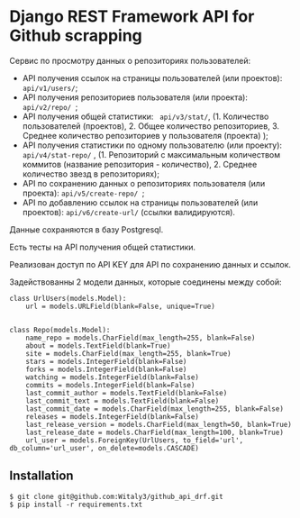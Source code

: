 # Django REST Framework API for Github scrapping


Cервис по просмотру данных о репозиториях пользователей:

 + API получения ссылок на страницы пользователей (или проектов):  ``` api/v1/users/ ```;
 + API получения репозиториев пользователя (или проекта):  ```api/v2/repo/ ```;
 + API получения общей статистики:  ``` api/v3/stat/```, (1. Количество пользователей (проектов), 2. Общее количество репозиториев, 3. Среднее количество репозиториев у пользователя (проекта) );
 + API получения статистики по одному пользователю (или проекту):  ```api/v4/stat-repo/``` , (1. Репозиторий с максимальным количеством коммитов (название
репозитория - количество), 2. Среднее количество звезд в репозиториях);
+ API по сохранению данных о репозиториях пользователя (или проекта):  ```api/v5/create-repo/ ```;
+ API по добавлению ссылок на страницы пользователей (или проектов): ``` api/v6/create-url/ ``` (ссылки валидируются).

Данные сохраняются в базу Postgresql.

Есть тесты на API получения общей статистики.

Реализован доступ по API KEY для API по сохранению данных и ссылок.

Задействованны 2 модели данных, которые соединены между собой:

```
class UrlUsers(models.Model):
    url = models.URLField(blank=False, unique=True)
  
  
class Repo(models.Model):
    name_repo = models.CharField(max_length=255, blank=False)
    about = models.TextField(blank=True)
    site = models.CharField(max_length=255, blank=True)
    stars = models.IntegerField(blank=False)
    forks = models.IntegerField(blank=False)
    watching = models.IntegerField(blank=False)
    commits = models.IntegerField(blank=False)
    last_commit_author = models.TextField(blank=False)
    last_commit_text = models.TextField(blank=False)
    last_commit_date = models.CharField(max_length=255, blank=False)
    releases = models.IntegerField(blank=False)
    last_release_version = models.CharField(max_length=50, blank=True)
    last_release_date = models.CharField(max_length=100, blank=True)
    url_user = models.ForeignKey(UrlUsers, to_field='url', db_column='url_user', on_delete=models.CASCADE)

```

## Installation

```
$ git clone git@github.com:Witaly3/github_api_drf.git
$ pip install -r requirements.txt

```

